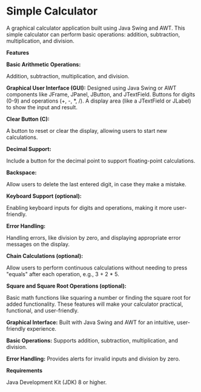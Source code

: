 # Simple Calculator

A graphical calculator application built using Java Swing and AWT. This simple calculator can perform basic operations: addition, subtraction, multiplication, and division.

**Features**

**Basic Arithmetic Operations:**

Addition, subtraction, multiplication, and division.

**Graphical User Interface (GUI):**
Designed using Java Swing or AWT components like JFrame, JPanel, JButton, and JTextField.
Buttons for digits (0-9) and operations (+, -, *, /).
A display area (like a JTextField or JLabel) to show the input and result.

**Clear Button (C):**

A button to reset or clear the display, allowing users to start new calculations.

**Decimal Support:**

Include a button for the decimal point to support floating-point calculations.

**Backspace:**

Allow users to delete the last entered digit, in case they make a mistake.

**Keyboard Support (optional):**

Enabling keyboard inputs for digits and operations, making it more user-friendly.

**Error Handling:**

Handling errors, like division by zero, and displaying appropriate error messages on the display.

**Chain Calculations (optional):**

Allow users to perform continuous calculations without needing to press "equals" after each operation, e.g., 3 + 2 * 5.

**Square and Square Root Operations (optional):**

Basic math functions like squaring a number or finding the square root for added functionality.
These features will make your calculator practical, functional, and user-friendly.


**Graphical Interface:** Built with Java Swing and AWT for an intuitive, user-friendly experience.

**Basic Operations:** Supports addition, subtraction, multiplication, and division.

**Error Handling:** Provides alerts for invalid inputs and division by zero.

**Requirements**

Java Development Kit (JDK) 8 or higher.


